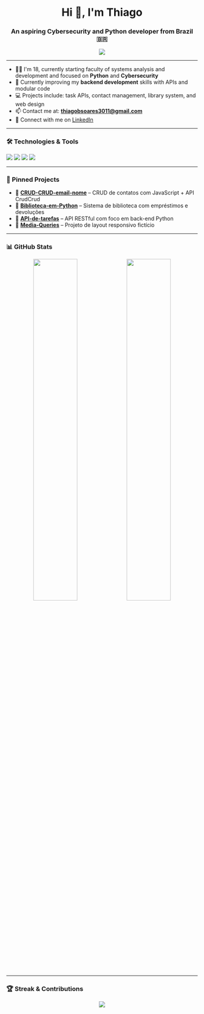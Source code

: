 <h1 align="center">Hi 👋, I'm Thiago</h1>
<h3 align="center">An aspiring Cybersecurity and Python developer from Brazil 🇧🇷</h3>

<p align="center">
  <img src="https://readme-typing-svg.herokuapp.com/?lines=Python+Lover🐍;Cybersecurity+Enthusiast🛡️;Always+learning+something+new!&center=true&width=500&height=50" />
</p>

---

- 👨‍🎓 I'm 18, currently starting faculty of systems analysis and development and focused on **Python** and **Cybersecurity**
- 🌱 Currently improving my **backend development** skills with APIs and modular code
- 💻 Projects include: task APIs, contact management, library system, and web design
- 📫 Contact me at: **thiagobsoares3011@gmail.com**
- 💼 Connect with me on [LinkedIn](https://www.linkedin.com/in/thiago-alves-soares-453700303/)

---

### 🛠️ Technologies & Tools
<p>
  <img src="https://img.shields.io/badge/Python-3670A0?style=for-the-badge&logo=python&logoColor=white"/>
  <img src="https://img.shields.io/badge/HTML-E34F26?style=for-the-badge&logo=html5&logoColor=white"/>
  <img src="https://img.shields.io/badge/JavaScript-000?style=for-the-badge&logo=javascript&logoColor=F7DF1E"/>
  <img src="https://img.shields.io/badge/VSCode-007ACC?style=for-the-badge&logo=visual-studio-code&logoColor=white"/>
</p>

---

### 📌 Pinned Projects

- 🔹 **[CRUD-CRUD-email-nome](https://github.com/kkthiago/CRUD-CRUD-email-nome)** – CRUD de contatos com JavaScript + API CrudCrud  
- 🔹 **[Biblioteca-em-Python](https://github.com/kkthiago/Biblioteca-em-Python)** – Sistema de biblioteca com empréstimos e devoluções  
- 🔹 **[API-de-tarefas](https://github.com/kkthiago/API-de-tarefas)** – API RESTful com foco em back-end Python  
- 🔹 **[Media-Queries](https://github.com/kkthiago/Media-Queries)** – Projeto de layout responsivo fictício  

---

### 📊 GitHub Stats
<p align="center">
  <img width="48%" src="https://github-readme-stats.vercel.app/api?username=kkthiago&show_icons=true&theme=radical" />
  <img width="48%" src="https://github-readme-stats.vercel.app/api/top-langs/?username=kkthiago&layout=compact&theme=radical" />
</p>

---

### 🏆 Streak & Contributions
<p align="center">
  <img src="https://github-readme-streak-stats.herokuapp.com/?user=kkthiago&theme=radical"/>
</p>
